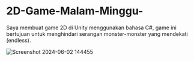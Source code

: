 # 2D-Game-Malam-Minggu-
Saya membuat game 2D di Unity menggunakan bahasa C#, game ini bertujuan untuk menghindari serangan monster-monster yang mendekati (endless).

![Screenshot 2024-06-02 144455](https://github.com/annancahya/2D-Game-Malam-Minggu-/assets/97139161/f529468b-03b7-4263-9fcd-d0f1bf4d81ae)
